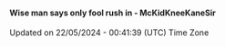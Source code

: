#### Wise man says only fool rush in - McKidKneeKaneSir
Updated on 22/05/2024 - 00:41:39 (UTC) Time Zone
